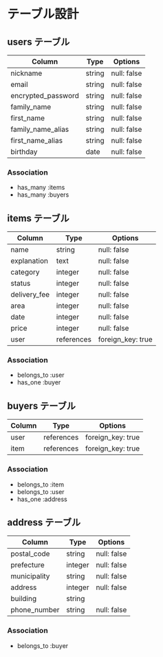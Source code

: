 # テーブル設計

## users テーブル

| Column             | Type    | Options     |
| ------------------ | ------- | ----------- |
| nickname           | string  | null: false |
| email              | string  | null: false |
| encrypted_password | string  | null: false |
| family_name        | string  | null: false |
| first_name         | string  | null: false |
| family_name_alias  | string  | null: false |
| first_name_alias   | string  | null: false |
| birthday           | date    | null: false |

### Association

- has_many :items
- has_many :buyers

## items テーブル

| Column       | Type       | Options           |
| ------------ | ---------- | ----------------- |
| name         | string     | null: false       |
| explanation  | text       | null: false       |
| category     | integer    | null: false       |
| status       | integer    | null: false       |
| delivery_fee | integer    | null: false       |
| area         | integer    | null: false       |
| date         | integer    | null: false       |
| price        | integer    | null: false       |
| user         | references | foreign_key: true |

### Association

- belongs_to :user
- has_one :buyer

## buyers テーブル

| Column | Type       | Options           |
| ------ | ---------- | ----------------- |
| user   | references | foreign_key: true |
| item   | references | foreign_key: true |

### Association

- belongs_to :item
- belongs_to :user
- has_one :address

## address テーブル

| Column       | Type    | Options     |
| ------------ | ------- | ----------- |
| postal_code  | string  | null: false |
| prefecture   | integer | null: false |
| municipality | string  | null: false |
| address      | integer | null: false |
| building     | string  |             |
| phone_number | string  | null: false |

### Association

- belongs_to :buyer
